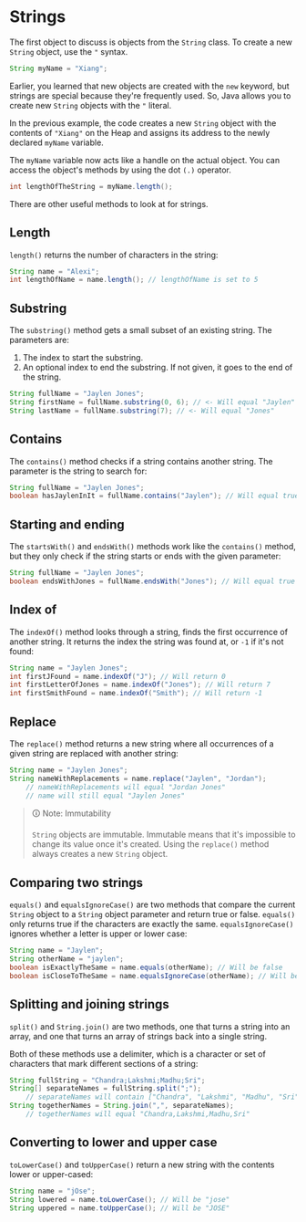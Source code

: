 # Strings

The first object to discuss is objects from the `String` class. To create a new `String` object, use the `"` syntax.

```java
String myName = "Xiang";
```

Earlier, you learned that new objects are created with the `new` keyword, but strings are special because they're frequently used. So, Java allows you to create new `String` objects with the `"` literal.

In the previous example, the code creates a new `String` object with the contents of `"Xiang"` on the Heap and assigns its address to the newly declared `myName` variable.

The `myName` variable now acts like a handle on the actual object. You can access the object's methods by using the dot `(.)` operator.

```java
int lengthOfTheString = myName.length();
```

There are other useful methods to look at for strings.

## Length
`length()` returns the number of characters in the string:

```java
String name = "Alexi";
int lengthOfName = name.length(); // lengthOfName is set to 5
```

## Substring
The `substring()` method gets a small subset of an existing string. The parameters are:

1.  The index to start the substring.
2.  An optional index to end the substring. If not given, it goes to the end of the string.

```java
String fullName = "Jaylen Jones";
String firstName = fullName.substring(0, 6); // <- Will equal "Jaylen"
String lastName = fullName.substring(7); // <- Will equal "Jones"
```

## Contains
The `contains()` method checks if a string contains another string. The parameter is the string to search for:

```java
String fullName = "Jaylen Jones";
boolean hasJaylenInIt = fullName.contains("Jaylen"); // Will equal true
```

## Starting and ending
The `startsWith()` and `endsWith()` methods work like the `contains()` method, but they only check if the string starts or ends with the given parameter:

```java
String fullName = "Jaylen Jones";
boolean endsWithJones = fullName.endsWith("Jones"); // Will equal true
```

## Index of
The `indexOf()` method looks through a string, finds the first occurrence of another string. It returns the index the string was found at, or `-1` if it's not found:

```java
String name = "Jaylen Jones";
int firstJFound = name.indexOf("J"); // Will return 0
int firstLetterOfJones = name.indexOf("Jones"); // Will return 7
int firstSmithFound = name.indexOf("Smith"); // Will return -1
```

## Replace
The `replace()` method returns a new string where all occurrences of a given string are replaced with another string:

```java
String name = "Jaylen Jones";
String nameWithReplacements = name.replace("Jaylen", "Jordan");
    // nameWithReplacements will equal "Jordan Jones"
    // name will still equal "Jaylen Jones"
```

>🛈 Note: Immutability
>
>`String` objects are immutable. Immutable means that it's impossible to change its value once it's created. Using the `replace()` method always creates a new `String` object.

## Comparing two strings
`equals()` and `equalsIgnoreCase()` are two methods that compare the current `String` object to a `String` object parameter and return true or false. `equals()` only returns true if the characters are exactly the same. `equalsIgnoreCase()` ignores whether a letter is upper or lower case:

```java
String name = "Jaylen";
String otherName = "jaylen";
boolean isExactlyTheSame = name.equals(otherName); // Will be false
boolean isCloseToTheSame = name.equalsIgnoreCase(otherName); // Will be true
```

## Splitting and joining strings
`split()` and `String.join()` are two methods, one that turns a string into an array, and one that turns an array of strings back into a single string.

Both of these methods use a delimiter, which is a character or set of characters that mark different sections of a string:

```java
String fullString = "Chandra;Lakshmi;Madhu;Sri";
String[] separateNames = fullString.split(";");
    // separateNames will contain ["Chandra", "Lakshmi", "Madhu", "Sri"]
String togetherNames = String.join(",", separateNames);
    // togetherNames will equal "Chandra,Lakshmi,Madhu,Sri"
```

## Converting to lower and upper case
`toLowerCase()` and `toUpperCase()` return a new string with the contents lower or upper-cased:

```java
String name = "jOse";
String lowered = name.toLowerCase(); // Will be "jose"
String uppered = name.toUpperCase(); // Will be "JOSE"
```
